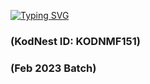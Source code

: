 [![Typing SVG](https://readme-typing-svg.herokuapp.com?font=Josefin+Sans&weight=700&pause=1000&color=6616E1&width=435&lines=Made+with+%E2%9D%A4%EF%B8%8F+by+Xposed73)](https://git.io/typing-svg)

### (KodNest ID: KODNMF151)
### (Feb 2023 Batch)
